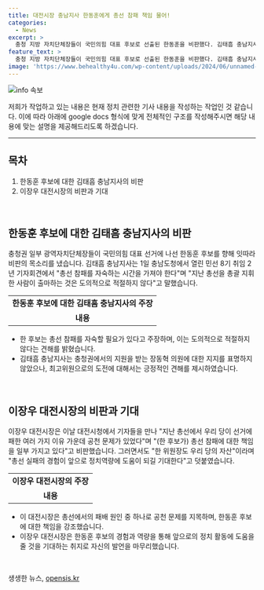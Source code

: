 ```yaml
---
title: 대전시장 충남지사 한동훈에게 총선 참패 책임 물어!
categories:
  - News
excerpt: >
  충청 지방 자치단체장들이 국민의힘 대표 후보로 선출된 한동훈을 비판했다. 김태흠 충남지사는 한 후보에게 총선 참패를 자숙할 것을 촉구하며, 이장우 대전시장은 당시 공천 문제를 언급하며 비판했다. 김 지사의 후배 장동혁 의원은 한 후보의 최고위원 후보 출마를 지지하고, 이장우 대전시장은 한 후보를 통해 혁신적 사람들의 등장이 억제된 것을 지적한 후, 한 위원장을 당의 자산으로 언급했다.
feature_text: >
  충청 지방 자치단체장들이 국민의힘 대표 후보로 선출된 한동훈을 비판했다. 김태흠 충남지사는 한 후보에게 총선 참패를 자숙할 것을 촉구하며, 이장우 대전시장은 당시 공천 문제를 언급하며 비판했다. 김 지사의 후배 장동혁 의원은 한 후보의 최고위원 후보 출마를 지지하고, 이장우 대전시장은 한 후보를 통해 혁신적 사람들의 등장이 억제된 것을 지적한 후, 한 위원장을 당의 자산으로 언급했다.
image: 'https://www.behealthy4u.com/wp-content/uploads/2024/06/unnamed-file.png'
---
```


<p><img src="https://www.behealthy4u.com/wp-content/uploads/2024/06/unnamed-file.png" alt="info 속보" /></p>

<p>저희가 작업하고 있는 내용은 현재 정치 관련한 기사 내용을 작성하는 작업인 것 같습니다. 이에 따라 아래에 google docs 형식에 맞게 전체적인 구조를 작성해주시면 해당 내용에 맞는 설명을 제공해드리도록 하겠습니다.</p>

<hr />

<h2 data-ke-size="size26">목차</h2>

<ol>
  <li>한동훈 후보에 대한 김태흠 충남지사의 비판</li>
  <li>이장우 대전시장의 비판과 기대</li>
</ol>

<p data-ke-size="size16">&nbsp;</p>

<h2 data-ke-size="size26">한동훈 후보에 대한 김태흠 충남지사의 비판</h2>

<p data-ke-size="size16">충청권 일부 광역자치단체장들이 국민의힘 대표 선거에 나선 한동훈 후보를 향해 잇따라 비판의 목소리를 냈습니다. 김태흠 충남지사는 1일 충남도청에서 열린 민선 8기 취임 2년 기자회견에서 "총선 참패를 자숙하는 시간을 가져야 한다"며 "지난 총선을 총괄 지휘한 사람이 출마하는 것은 도의적으로 적절하지 않다"고 말했습니다.</p>

<table>
  <tr>
    <td style="text-align: center; height: 17px;"><b>한동훈 후보에 대한 김태흠 충남지사의 주장</b></td>
  </tr>
  <tr>
    <td style="text-align: center; height: 17px;"><b>내용</b></td>
  </tr>
</table>

<ul>
  <li>한 후보는 총선 참패를 자숙할 필요가 있다고 주장하며, 이는 도의적으로 적절하지 않다는 견해를 밝혔습니다.</li>
  <li>김태흠 충남지사는 충청권에서의 지원을 받는 장동혁 의원에 대한 지지를 표명하지 않았으나, 최고위원으로의 도전에 대해서는 긍정적인 견해를 제시하였습니다.</li>
</ul>

<p data-ke-size="size16">&nbsp;</p>

<h2 data-ke-size="size26">이장우 대전시장의 비판과 기대</h2>

<p data-ke-size="size16">이장우 대전시장은 이날 대전시청에서 기자들을 만나 "지난 총선에서 우리 당이 선거에 패한 여러 가지 이유 가운데 공천 문제가 있었다"며 "(한 후보가) 총선 참패에 대한 책임을 일부 가지고 있다"고 비판했습니다. 그러면서도 "한 위원장도 우리 당의 자산"이라며 "총선 실패의 경험이 앞으로 정치역량에 도움이 되길 기대한다"고 덧붙였습니다.</p>

<table>
  <tr>
    <td style="text-align: center; height: 17px;"><b>이장우 대전시장의 주장</b></td>
  </tr>
  <tr>
    <td style="text-align: center; height: 17px;"><b>내용</b></td>
  </tr>
</table>

<ul>
  <li>이 대전시장은 총선에서의 패배 원인 중 하나로 공천 문제를 지목하며, 한동훈 후보에 대한 책임을 강조했습니다.</li>
  <li>이장우 대전시장은 한동훈 후보의 경험과 역량을 통해 앞으로의 정치 활동에 도움을 줄 것을 기대하는 취지로 자신의 발언을 마무리했습니다.</li>
</ul>

<p data-ke-size="size16">&nbsp;</p>
생생한 뉴스, <a href="https://opensis.kr" rel="dofollow">opensis.kr</a>


